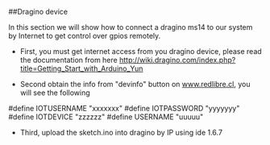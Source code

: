 ##Dragino device

In this section we will show how to connect a dragino ms14 to our system by Internet to get control over gpios remotely.

- First, you must get internet access from you dragino device, please read the documentation from here http://wiki.dragino.com/index.php?title=Getting_Start_with_Arduino_Yun

- Second obtain the info from "devinfo" button on www.redlibre.cl, you will see the following

\#define IOTUSERNAME "xxxxxxx"
\#define IOTPASSWORD "yyyyyyy"
\#define IOTDEVICE "zzzzzz"
\#define USERNAME "uuuuu"


- Third, upload the sketch.ino into dragino by IP using ide 1.6.7
